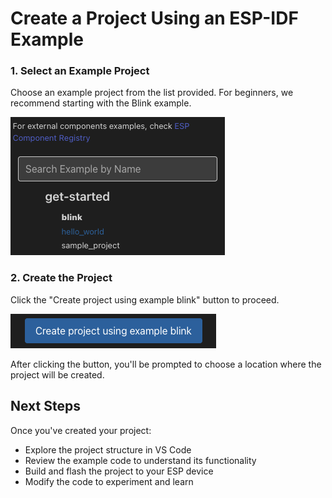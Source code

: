 # Create a Project Using an ESP-IDF Example

### 1. Select an Example Project
Choose an example project from the list provided. For beginners, we recommend starting with the Blink example.

![Example project selection](../media/walkthrough/examples-list.png)

### 2. Create the Project
Click the "Create project using example blink" button to proceed.

![Create project button](../media/walkthrough/create-project.png)

After clicking the button, you'll be prompted to choose a location where the project will be created.

## Next Steps

Once you've created your project:
- Explore the project structure in VS Code
- Review the example code to understand its functionality
- Build and flash the project to your ESP device
- Modify the code to experiment and learn